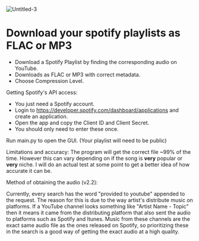 ![Untitled-3](https://user-images.githubusercontent.com/92749103/184211319-5d444455-b21e-4d9c-ae07-5fced0d56e06.png)
# Download your spotify playlists as FLAC or MP3

- Download a Spotify Playlist by finding the corresponding audio on YouTube.
- Downloads as FLAC or MP3 with correct metadata.
- Choose Compression Level.

Getting Spotify's API access:   
- You just need a Spotify account.
- Login to https://developer.spotify.com/dashboard/applications and create an application.
- Open the app and copy the Client ID and Client Secret.
- You should only need to enter these once.
  
Run main.py to open the GUI.
(Your playlist will need to be public)

Limitations and accuracy:
The program will get the correct file ~99% of the time. However this can vary depending on if the song is **very** popular or **very** niche. I will do an actual test at some point to get a better idea of how accurate it can be.

Method of obtaining the audio (v2.2):

Currently, every search has the word "provided to youtube" appended to the request. The reason for this is due to the way artist's distribute music on platforms.
If a YouTube channel looks something like "Artist Name - Topic" then it means it came from the distributing platform that also sent the audio to platforms such as Spotify and Itunes.
Music from these channels are the exact same audio file as the ones released on Spotify, so prioritizing these in the search is a good way of getting the exact audio at a high quality. 

